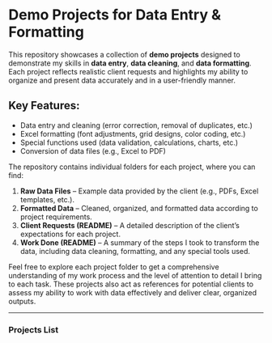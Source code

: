 # Demo Projects for Data Entry & Formatting

This repository showcases a collection of **demo projects** designed to demonstrate my skills in **data entry**, **data cleaning**, and **data formatting**. Each project reflects realistic client requests and highlights my ability to organize and present data accurately and in a user-friendly manner.

## Key Features:
- Data entry and cleaning (error correction, removal of duplicates, etc.)
- Excel formatting (font adjustments, grid designs, color coding, etc.)
- Special functions used (data validation, calculations, charts, etc.)
- Conversion of data files (e.g., Excel to PDF)
  
The repository contains individual folders for each project, where you can find:
1. **Raw Data Files** – Example data provided by the client (e.g., PDFs, Excel templates, etc.).
2. **Formatted Data** – Cleaned, organized, and formatted data according to project requirements.
3. **Client Requests (README)** – A detailed description of the client’s expectations for each project.
4. **Work Done (README)** – A summary of the steps I took to transform the data, including data cleaning, formatting, and any special tools used.

Feel free to explore each project folder to get a comprehensive understanding of my work process and the level of attention to detail I bring to each task. These projects also act as references for potential clients to assess my ability to work with data effectively and deliver clear, organized outputs.

---

### **Projects List**

